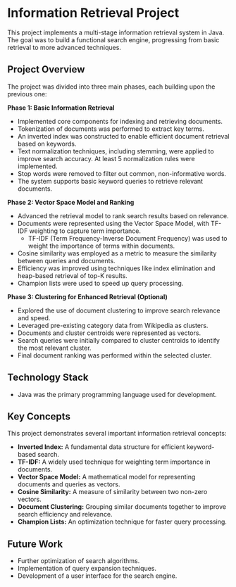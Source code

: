 #   Information Retrieval Project

This project implements a multi-stage information retrieval system in Java. The goal was to build a functional search engine, progressing from basic retrieval to more advanced techniques.

##   Project Overview

The project was divided into three main phases, each building upon the previous one:

**Phase 1: Basic Information Retrieval**

* Implemented core components for indexing and retrieving documents.
* Tokenization of documents was performed to extract key terms.
* An inverted index was constructed to enable efficient document retrieval based on keywords.
* Text normalization techniques, including stemming, were applied to improve search accuracy. At least 5 normalization rules were implemented.
* Stop words were removed to filter out common, non-informative words.
* The system supports basic keyword queries to retrieve relevant documents.

**Phase 2: Vector Space Model and Ranking**

* Advanced the retrieval model to rank search results based on relevance.
* Documents were represented using the Vector Space Model, with TF-IDF weighting to capture term importance.
    * TF-IDF (Term Frequency-Inverse Document Frequency) was used to weight the importance of terms within documents.
* Cosine similarity was employed as a metric to measure the similarity between queries and documents.
* Efficiency was improved using techniques like index elimination and heap-based retrieval of top-K results.
* Champion lists were used to speed up query processing.

**Phase 3: Clustering for Enhanced Retrieval (Optional)**

* Explored the use of document clustering to improve search relevance and speed.
* Leveraged pre-existing category data from Wikipedia as clusters.
* Documents and cluster centroids were represented as vectors.
* Search queries were initially compared to cluster centroids to identify the most relevant cluster.
* Final document ranking was performed within the selected cluster.

##   Technology Stack

* Java was the primary programming language used for development.

##   Key Concepts

This project demonstrates several important information retrieval concepts:

* **Inverted Index:** A fundamental data structure for efficient keyword-based search.
* **TF-IDF:** A widely used technique for weighting term importance in documents.
* **Vector Space Model:** A mathematical model for representing documents and queries as vectors.
* **Cosine Similarity:** A measure of similarity between two non-zero vectors.
* **Document Clustering:** Grouping similar documents together to improve search efficiency and relevance.
* **Champion Lists:** An optimization technique for faster query processing.

##   Future Work

* Further optimization of search algorithms.
* Implementation of query expansion techniques.
* Development of a user interface for the search engine.
